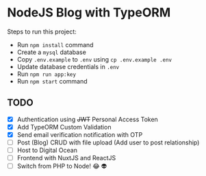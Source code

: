 # NodeJS Blog with TypeORM

Steps to run this project:

- Run `npm install` command
- Create a `mysql` database
- Copy `.env.example` to `.env` using `cp .env.example .env`
- Update database credentials in `.env`
- Run `npm run app:key`
- Run `npm start` command

## TODO

- [x] Authentication using ~~JWT~~ Personal Access Token
- [x] Add TypeORM Custom Validation
- [x] Send email verification notification with OTP
- [ ] Post (Blog) CRUD with file upload (Add user to post relationship)
- [ ] Host to Digital Ocean
- [ ] Frontend with NuxtJS and ReactJS
- [ ] Switch from PHP to Node! 😂 :alien:
